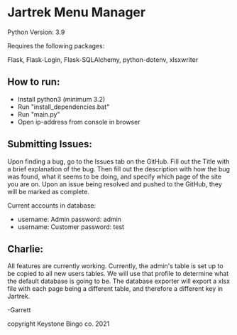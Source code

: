 # Jartrek Menu Manager

Python Version: 3.9

Requires the following packages:

Flask, Flask-Login, Flask-SQLAlchemy, 
python-dotenv, xlsxwriter


How to run:
-
- Install python3 (minimum 3.2)
- Run "install_dependencies.bat"
- Run "main.py"
- Open ip-address from console in browser

Submitting Issues:
-
Upon finding a bug, go to the Issues tab on the GitHub. Fill out the Title
with a brief explanation of the bug. Then fill out the description with
how the bug was found, what it seems to be doing, and specify which page
of the site you are on. Upon an issue being resolved and pushed
to the GitHub, they will be marked as complete.

Current accounts in database:
- username: Admin password: admin
- username: Customer password: test

Charlie:
-
All features are currently working. Currently, the admin's table is set up to be copied
to all new users tables. We will use that profile to determine what the default database
is going to be. The database exporter will export a xlsx file with each page being a different
table, and therefore a different key in Jartrek.

-Garrett 

copyright Keystone Bingo co. 2021
